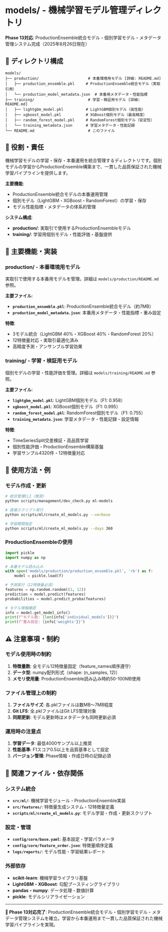 # models/ - 機械学習モデル管理ディレクトリ

**Phase 13対応**: ProductionEnsemble統合モデル・個別学習モデル・メタデータ管理システム完成（2025年8月26日現在）

## 📂 ディレクトリ構成

```
models/
├── production/                      # 本番環境用モデル [詳細: README.md]
│   ├── production_ensemble.pkl     # ProductionEnsemble統合モデル（実取引用）
│   └── production_model_metadata.json  # 本番用メタデータ・性能指標
├── training/                        # 学習・検証用モデル [詳細: README.md]
│   ├── lightgbm_model.pkl          # LightGBM個別モデル（高性能）
│   ├── xgboost_model.pkl           # XGBoost個別モデル（最高精度）
│   ├── random_forest_model.pkl     # RandomForest個別モデル（安定性）
│   └── training_metadata.json      # 学習メタデータ・性能記録
└── README.md                        # このファイル
```

## 🎯 役割・責任

機械学習モデルの学習・保存・本番運用を統合管理するディレクトリです。個別モデルの学習からProductionEnsemble構築まで、一貫した品質保証された機械学習パイプラインを提供します。

**主要機能**:
- ProductionEnsemble統合モデルの本番運用管理
- 個別モデル（LightGBM・XGBoost・RandomForest）の学習・保存
- モデル性能指標・メタデータの体系的管理

**システム構成**:
- **production/**: 実取引で使用するProductionEnsembleモデル
- **training/**: 学習用個別モデル・性能評価・基盤提供

## 🔧 主要機能・実装

### **production/ - 本番環境用モデル**

実取引で使用する本番用モデルを管理。詳細は `models/production/README.md` 参照。

**主要ファイル**:
- **`production_ensemble.pkl`**: ProductionEnsemble統合モデル（約7MB）
- **`production_model_metadata.json`**: 本番用メタデータ・性能指標・重み設定

**特徴**:
- 3モデル統合（LightGBM 40%・XGBoost 40%・RandomForest 20%）
- 12特徴量対応・実取引最適化済み
- 高精度予測・アンサンブル学習効果

### **training/ - 学習・検証用モデル**

個別モデルの学習・性能評価を管理。詳細は `models/training/README.md` 参照。

**主要ファイル**:
- **`lightgbm_model.pkl`**: LightGBM個別モデル（F1: 0.958）
- **`xgboost_model.pkl`**: XGBoost個別モデル（F1: 0.995）  
- **`random_forest_model.pkl`**: RandomForest個別モデル（F1: 0.755）
- **`training_metadata.json`**: 学習メタデータ・性能記録・設定情報

**特徴**:
- TimeSeriesSplit交差検証・高品質学習
- 個別性能評価・ProductionEnsemble構築基盤
- 学習サンプル4320件・12特徴量対応

## 📝 使用方法・例

### **モデル作成・更新**
```bash
# 統合管理CLI（推奨）
python scripts/management/dev_check.py ml-models

# 直接スクリプト実行
python scripts/ml/create_ml_models.py --verbose

# 学習期間指定
python scripts/ml/create_ml_models.py --days 360
```

### **ProductionEnsembleの使用**
```python
import pickle
import numpy as np

# 本番モデル読み込み
with open('models/production/production_ensemble.pkl', 'rb') as f:
    model = pickle.load(f)

# 予測実行（12特徴量必須）
features = np.random.random((1, 12))
prediction = model.predict(features)
probabilities = model.predict_proba(features)

# モデル情報確認
info = model.get_model_info()
print(f"モデル数: {len(info['individual_models'])}")
print(f"重み設定: {info['weights']}")
```

## ⚠️ 注意事項・制約

### **モデル使用時の制約**
1. **特徴量数**: 全モデル12特徴量固定（feature_names順序遵守）
2. **データ型**: numpy配列形式（shape: (n_samples, 12)）
3. **メモリ使用量**: ProductionEnsemble読み込み時約50-100MB使用

### **ファイル管理上の制約**
1. **ファイルサイズ**: 各.pklファイルは数MB～7MB程度
2. **Git LFS**: 全.pklファイルはGit LFS管理対象
3. **同期更新**: モデル更新時はメタデータも同時更新必須

### **運用時の注意点**
1. **学習データ**: 最低4000サンプル以上推奨
2. **性能基準**: F1スコア0.5以上を品質基準として設定
3. **バージョン管理**: Phase情報・作成日時の記録必須

## 🔗 関連ファイル・依存関係

### **システム統合**
- **`src/ml/`**: 機械学習モジュール・ProductionEnsemble実装
- **`src/features/`**: 特徴量生成システム・12特徴量定義
- **`scripts/ml/create_ml_models.py`**: モデル学習・作成・更新スクリプト

### **設定・管理**
- **`config/core/base.yaml`**: 基本設定・学習パラメータ
- **`config/core/feature_order.json`**: 特徴量順序定義
- **`logs/reports/`**: モデル性能・学習結果レポート

### **外部依存**
- **scikit-learn**: 機械学習ライブラリ基盤
- **LightGBM・XGBoost**: 勾配ブースティングライブラリ
- **pandas・numpy**: データ処理・数値計算
- **pickle**: モデルシリアライゼーション

---

**🎯 Phase 13対応完了**: ProductionEnsemble統合モデル・個別学習モデル・メタデータ管理システムを確立。学習から本番運用まで一貫した品質保証された機械学習パイプラインを実現。